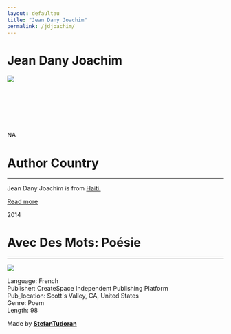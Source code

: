 ```yaml
---
layout: defaultau
title: "Jean Dany Joachim"
permalink: /jdjoachim/
---
```

<!-- partial:index.partial.html -->
<div class="content">
    <h1>Jean Dany Joachim</h1>
    <div class="quote">
        <div><img src="http://jeandanyjoachim.com/wp-content/uploads/2014/06/jd-300x300.jpg" class="logo"></div>
    </div>
    <div class="timeline">
        <div style="padding-bottom:100px;"></div>
        <div class="block">
            <div class="date right"><p class="right">  NA </p></div>
            <div class="dot"></div>
            <div class="left first">
            <div class="author_country">
                <h1>Author Country</h1><hr>
          <div class="aclocation">   <p> Jean Dany Joachim  is from <a href="{{ site.baseurl }}/5">Haiti.</a></p></div>
                <div class="acreadmore"><a href="#" target="_blank">Read more</a></div>
            </div>
            </div>
        </div>
        <div class="block">
            <div class="date left"><p class="left">2014</p></div>
            <div class="dot"></div>
            <div class="right">
                <h1>Avec Des Mots: Poésie</h1><hr>
                <p><img src="https://m.media-amazon.com/images/I/410vGgORlEL._SX331_BO1,204,203,200_.jpg"></p>
                <p>
                Language: French<br/>
                Publisher: CreateSpace Independent Publishing Platform<br/>
                Pub_location: Scott's Valley, CA, United States<br/>
                Genre: Poem<br/>
                Length: 98</p>
            </div>
        </div>
        <div id="footer">
        <p id="copyright">Made by&nbsp;<strong><a href="https://www.linkedin.com/in/nicolae-stefan-tudoran-b02291127/" target="_blank">StefanTudoran</a></strong></p>
    </div>
</div>
<!-- partial -->
  <script src='https://cdnjs.cloudflare.com/ajax/libs/jquery/3.1.1/jquery.min.js'></script><script  src="assets/js/authorscript.js"></script>

